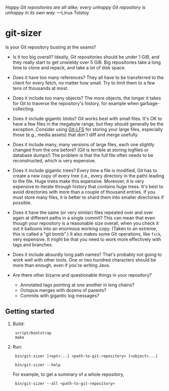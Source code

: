 _Happy Git repositories are all alike; every unhappy Git repository is unhappy in its own way._ —Linus Tolstoy

# git-sizer

Is your Git repository busting at the seams?

* Is it too big overall? Ideally, Git repositories should be under 1 GiB, and they really start to get unwieldy over 5 GiB. Big repositories take a long time to clone and repack, and take a lot of disk space.

* Does it have too many references? They all have to be transferred to the client for every fetch, no matter how small. Try to limit them to a few tens of thousands at most.

* Does it include too many objects? The more objects, the longer it takes for Git to traverse the repository's history, for example when garbage-collecting.

* Does it include gigantic blobs? Git works best with small files. It's OK to have a few files in the megabyte range, but they should generally be the exception. Consider using [Git-LFS](https://git-lfs.github.com/) for storing your large files, especially those (e.g., media assets) that don't diff and merge usefully.

* Does it include many, many versions of large files, each one slightly changed from the one before? (Git is terrible at storing logfiles or database dumps!) The problem is that the full file often needs to be reconstructed, which is very expensive.

* Does it include gigantic trees? Every time a file is modified, Git has to create a new copy of every tree (i.e., every directory in the path) leading to the file. Huge trees make this expensive. Moreover, it is very expensive to iterate through history that contains huge trees. It's best to avoid directories with more than a couple of thousand entries. If you must store many files, it is better to shard them into smaller directories if possible.

* Does it have the same (or very similar) files repeated over and over again at different paths in a single commit? This can mean that even though your repository is a reasonable size overall, when you check it out it balloons into an enormous working copy. (Taken to an extreme, this is called a "git bomb".) It also makes some Git operations, like `fsck`, very expensive. It might be that you need to work more effectively with tags and branches.

* Does it include absurdly long path names? That's probably not going to work well with other tools. One or two hundred characters should be more than enough, even if you're writing Java.

* Are there other bizarre and questionable things in your repository?

    * Annotated tags pointing at one another in long chains?
    * Octopus merges with dozens of parents?
    * Commits with gigantic log messages?


## Getting started

1. Build:

        script/bootstrap
        make

2. Run:

        bin/git-sizer [<opt>...] <path-to-git-repository> [<object>...]

        bin/git-sizer --help

    For example, to get a summary of a whole repository,

        bin/git-sizer --all <path-to-git-repository>
